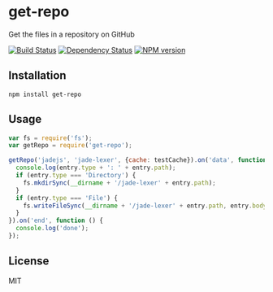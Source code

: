 # get-repo

Get the files in a repository on GitHub

[![Build Status](https://img.shields.io/travis/ForbesLindesay/get-repo/master.svg)](https://travis-ci.org/ForbesLindesay/get-repo)
[![Dependency Status](https://img.shields.io/david/ForbesLindesay/get-repo.svg)](https://david-dm.org/ForbesLindesay/get-repo)
[![NPM version](https://img.shields.io/npm/v/get-repo.svg)](https://www.npmjs.org/package/get-repo)

## Installation

    npm install get-repo

## Usage

```js
var fs = require('fs');
var getRepo = require('get-repo');

getRepo('jadejs', 'jade-lexer', {cache: testCache}).on('data', function (entry) {
  console.log(entry.type + ': ' + entry.path);
  if (entry.type === 'Directory') {
    fs.mkdirSync(__dirname + '/jade-lexer' + entry.path);
  }
  if (entry.type === 'File') {
    fs.writeFileSync(__dirname + '/jade-lexer' + entry.path, entry.body);
  }
}).on('end', function () {
  console.log('done');
});
```

## License

  MIT
